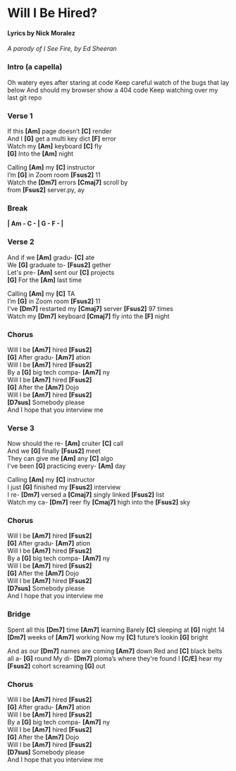# Will I Be Hired?

#### Lyrics by Nick Moralez

*A parody of I See Fire, by Ed Sheeran*

### Intro (a capella)

Oh watery eyes after staring at code
Keep careful watch of the bugs that lay below
And should my browser show a 404 code
Keep watching over my last git repo

### Verse 1

If this **[Am]** page doesn’t **[C]** render  
And I **[G]** get a multi key dict **[F]** error  
Watch my **[Am]** keyboard **[C]** fly  
**[G]** Into the **[Am]** night

Calling **[Am]** my **[C]** instructor  
I’m **[G]** in Zoom room **[Fsus2]** 11  
Watch the **[Dm7]** errors **[Cmaj7]** scroll by  
from **[Fsus2]** server.py, ay

### Break

**| Am - C - | G - F - |**

### Verse 2

And if we **[Am]** gradu- **[C]** ate  
We **[G]** graduate to- **[Fsus2]** gether  
Let's pre- **[Am]** sent our **[C]** projects  
**[G]** For the **[Am]** last time

Calling **[Am]** my **[C]** TA  
I’m **[G]** in Zoom room **[Fsus2]** 11  
I've **[Dm7]** restarted my **[Cmaj7]** server
**[Fsus2]** 97 times  
Watch my **[Dm7]** keyboard **[Cmaj7]** fly into the **[F]** night

### Chorus

Will I be **[Am7]** hired **[Fsus2]**  
**[G]** After gradu- **[Am7]** ation  
Will I be **[Am7]** hired **[Fsus2]**  
By a **[G]** big tech compa- **[Am7]** ny  
Will I be **[Am7]** hired **[Fsus2]**  
**[G]** After the **[Am7]** Dojo  
Will I be **[Am7]** hired **[Fsus2]**  
**[D7sus]** Somebody please  
And I hope that you interview me

### Verse 3

Now should the re- **[Am]** cruiter **[C]** call  
And we **[G]** finally **[Fsus2]** meet  
They can give me **[Am]** any **[C]** algo  
I've been **[G]** practicing every- **[Am]** day

Calling **[Am]** my **[C]** instructor  
I just **[G]** finished my **[Fsus2]** interview  
I re- **[Dm7]** versed a **[Cmaj7]** singly linked **[Fsus2]** list  
Watch my ca- **[Dm7]** reer fly **[Cmaj7]** high into the **[Fsus2]** sky

### Chorus

Will I be **[Am7]** hired **[Fsus2]**  
**[G]** After gradu- **[Am7]** ation  
Will I be **[Am7]** hired **[Fsus2]**  
By a **[G]** big tech compa- **[Am7]** ny  
Will I be **[Am7]** hired **[Fsus2]**  
**[G]** After the **[Am7]** Dojo  
Will I be **[Am7]** hired **[Fsus2]**  
**[D7sus]** Somebody please  
And I hope that you interview me

### Bridge

Spent all this **[Dm7]** time **[Am7]** learning
Barely **[C]** sleeping at **[G]** night
14 **[Dm7]** weeks of **[Am7]** working
Now my **[C]** future’s lookin **[G]** bright

And as our **[Dm7]** names are coming **[Am7]** down
Red and **[C]** black belts all a- **[G]** round
My di- **[Dm7]** ploma’s where they're found
I **[C/E]** hear my **[Fsus2]** cohort screaming **[G]** out

### Chorus

Will I be **[Am7]** hired **[Fsus2]**  
**[G]** After gradu- **[Am7]** ation  
Will I be **[Am7]** hired **[Fsus2]**  
By a **[G]** big tech compa- **[Am7]** ny  
Will I be **[Am7]** hired **[Fsus2]**  
**[G]** After the **[Am7]** Dojo  
Will I be **[Am7]** hired **[Fsus2]**  
**[D7sus]** Somebody please  
And I hope that you interview me